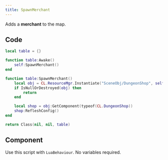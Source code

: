 ```yaml
---
title: SpawnMerchant
---
```


Adds a **merchant** to the map.

## Code
```lua
local table = {}

function table:Awake()
    self:SpawnMerchant()
end

function table:SpawnMerchant()
    local obj = CL.ResourceMgr.Instantiate("SceneObj/DungeonShop", self.trans.position, self.trans.rotation)
    if IsNullOrDestroyed(obj) then
        return
    end

    local shop = obj:GetComponent(typeof(CL.DungeonShop))
    shop:RefleshConfig()
end

return Class(nil, nil, table)
```

## Component

Use this script with `LuaBehaviour`. No variables required.
